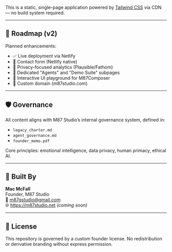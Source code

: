 
This is a static, single-page application powered by [Tailwind CSS](https://tailwindcss.com) via CDN — no build system required.

---

## 🧩 Roadmap (v2)

Planned enhancements:
- ✅ Live deployment via Netlify
- 🔲 Contact form (Netlify native)
- 🔲 Privacy-focused analytics (Plausible/Fathom)
- 🔲 Dedicated "Agents" and "Demo Suite" subpages
- 🔲 Interactive UI playground for M87Composer
- 🔲 Custom domain (m87studio.com)

---

## 🛡 Governance

All content aligns with M87 Studio’s internal governance system, defined in:

- `legacy_charter.md`
- `agent_governance.md`
- `founder_memo.pdf`

Core principles: emotional intelligence, data privacy, human primacy, ethical AI.

---

## 🧠 Built By

**Mac McFall**  
Founder, M87 Studio  
📧 m87gstudio@gmail.com  
🌐 https://m87studio.net *(coming soon)*

---

## 📄 License

This repository is governed by a custom founder license. No redistribution or derivative branding without express permission.


